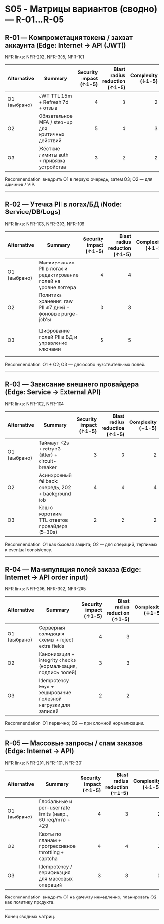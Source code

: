 # S05 - Матрицы вариантов (сводно) — R-01…R-05

## R-01 — Компрометация токена / захват аккаунта (Edge: Internet → API (JWT))
NFR links: NFR-202, NFR-305, NFR-101

| Alternative | Summary | Security impact (↑1-5) | Blast radius reduction (↑1-5) | Complexity (↓1-5) | Time-to-mitigate (↓1-5) | Dependencies (↓1-5) | Benefit | Cost | Net | Notes |
| ------------ | ---------------- | ---------------------: | ---------------------------: | ----------------: | ----------------------: | ------------------: | ------: | ----: | ---: | ----- |
| O1 (выбрано) | JWT TTL 15m + Refresh 7d + отзыв | 4 | 3 | 2 | 2 | 2 | 7 | 6 | +1 | Быстрый запуск, паттерн 1 |
| O2 | Обязательное MFA / step-up для критичных действий | 5 | 4 | 3 | 3 | 2 | 9 | 8 | +1 | Высокая безопасность, ухудшение UX |
| O3 | Жёсткие лимиты auth + привязка устройства | 3 | 2 | 2 | 1 | 2 | 5 | 5 | 0 | Снижает brute-force, операционная нагрузка |

Recommendation: внедрить O1 в первую очередь, затем O3; O2 — для админов / VIP.

---

## R-02 — Утечка PII в логах/БД (Node: Service/DB/Logs)
NFR links: NFR-103, NFR-303, NFR-106

| Alternative | Summary | Security impact (↑1-5) | Blast radius reduction (↑1-5) | Complexity (↓1-5) | Time-to-mitigate (↓1-5) | Dependencies (↓1-5) | Benefit | Cost | Net | Notes |
| ------------ | ---------------- | ---------------------: | ---------------------------: | ----------------: | ----------------------: | ------------------: | ------: | ----: | ---: | ----- |
| O1 (выбрано) | Маскирование PII в логах и редактирование полей на уровне логгера | 4 | 4 | 2 | 1 | 1 | 8 | 4 | +4 | Быстро и мало зависимостей |
| O2 | Политика хранения: raw PII ≤7 дней + фоновые purge-job'ы | 3 | 3 | 2 | 2 | 2 | 6 | 6 | 0 | Требуется аккуратная реализация очистки |
| O3 | Шифрование полей PII в БД и управление ключами | 5 | 5 | 4 | 4 | 3 | 10 | 11 | -1 | Сильно снижает риск, но дорого/сложно |

Recommendation: O1 + O2; O3 — для особо чувствительных полей.

---

## R-03 — Зависание внешнего провайдера (Edge: Service → External API)
NFR links: NFR-102, NFR-104

| Alternative | Summary | Security impact (↑1-5) | Blast radius reduction (↑1-5) | Complexity (↓1-5) | Time-to-mitigate (↓1-5) | Dependencies (↓1-5) | Benefit | Cost | Net | Notes |
| ------------ | ---------------- | ---------------------: | ---------------------------: | ----------------: | ----------------------: | ------------------: | ------: | ----: | ---: | ----- |
| O1 (выбрано) | Таймаут ≤2s + retry≤3 (jitter) + circuit-breaker | 3 | 3 | 2 | 1 | 1 | 6 | 4 | +2 | Паттерн 6, базовая защита |
| O2 | Асинхронный fallback: очередь, 202 + background job | 4 | 4 | 4 | 3 | 3 | 8 | 10 | -2 | Для non-blocking сценариев; сложнее UX |
| O3 | Кэш с коротким TTL ответов провайдера (5–30s) | 2 | 2 | 2 | 1 | 1 | 4 | 4 | 0 | Уменьшает вызовы, риск устаревших данных |

Recommendation: O1 как базовая защита; O2 — для операций, терпимых к eventual consistency.

---

## R-04 — Манипуляция полей заказа (Edge: Internet → API order input)
NFR links: NFR-206, NFR-302, NFR-205

| Alternative | Summary | Security impact (↑1-5) | Blast radius reduction (↑1-5) | Complexity (↓1-5) | Time-to-mitigate (↓1-5) | Dependencies (↓1-5) | Benefit | Cost | Net | Notes |
| ------------ | ---------------- | ---------------------: | ---------------------------: | ----------------: | ----------------------: | ------------------: | ------: | ----: | ---: | ----- |
| O1 (выбрано) | Серверная валидация схемы + reject extra fields | 4 | 3 | 2 | 1 | 1 | 7 | 4 | +3 | Паттерн 3, быстрая защита |
| O2 | Канонизация + integrity checks (нормализация, подпись полей) | 3 | 3 | 3 | 2 | 2 | 6 | 7 | -1 | Снижает логические ошибки |
| O3 | Idempotency keys + хеширование полезной нагрузки для записей | 2 | 2 | 2 | 2 | 1 | 4 | 5 | -1 | Защита от повторов/дубликатов |

Recommendation: O1 первично; O2 — при сложной нормализации.

---

## R-05 — Массовые запросы / спам заказов (Edge: Internet → API)
NFR links: NFR-201, NFR-101, NFR-301

| Alternative | Summary | Security impact (↑1-5) | Blast radius reduction (↑1-5) | Complexity (↓1-5) | Time-to-mitigate (↓1-5) | Dependencies (↓1-5) | Benefit | Cost | Net | Notes |
| ------------ | ---------------- | ---------------------: | ---------------------------: | ----------------: | ----------------------: | ------------------: | ------: | ----: | ---: | ----- |
| O1 (выбрано) | Глобальные и per-user rate limits (напр., 60 req/min) + 429 | 4 | 3 | 2 | 1 | 1 | 7 | 4 | +3 | Быстро через gateway |
| O2 | Квоты по планам + прогрессивное throttling + captcha | 4 | 4 | 3 | 3 | 2 | 8 | 8 | 0 | Долгосрочная продуктовая политика |
| O3 | Idempotency / верификация для массовых операций | 3 | 3 | 3 | 2 | 2 | 6 | 7 | -1 | Для batch endpoint'ов |

Recommendation: внедрить O1 на gateway немедленно; планировать O2 как политику продукта.

--- 

Конец сводных матриц.